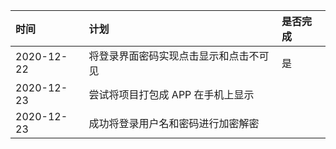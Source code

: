 | 时间       | 计划                                   | 是否完成 |
| :--------- | :------------------------------------- | :------- |
| 2020-12-22 | 将登录界面密码实现点击显示和点击不可见 | 是       |
| 2020-12-23 | 尝试将项目打包成 APP 在手机上显示      |          |
| 2020-12-23 | 成功将登录用户名和密码进行加密解密     |          |
